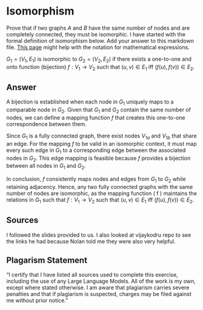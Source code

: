 # Isomorphism

Prove that if two graphs $A$ and $B$ have the same number of nodes and are
completely connected, they must be isomorphic. I have started with the formal
definition of isomorphism below. Add your answer to this markdown file. [This
page](https://docs.github.com/en/get-started/writing-on-github/working-with-advanced-formatting/writing-mathematical-expressions)
might help with the notation for mathematical expressions.

$G_1=(V_1 , E_1)$ is isomorphic to $G_2 = (V_2, E_2)$ if there exists a
one-to-one and onto function (bijection) $f: V_1 \rightarrow V_2$ such that $(u,v)
\in E_1$ iff $(f(u),f(v)) \in E_2$.

## Answer 
A bijection is established when each node in $G_{1}$ uniquely maps to a comparable node in $G_{2}$. Given that $G_{1}$ and $G_{2}$ contain the same number of nodes, we can define a mapping function _f_ that creates this one-to-one correspondence between them.

Since $G_{1}$ is a fully connected graph, there exist nodes $V_{1a}$ and $V_{1b}$ that share an edge. For the mapping _f_ to be valid in an isomorphic context, it must map every such edge in $G_{1}$ to a corresponding edge between the associated nodes in $G_{2}$. This edge mapping is feasible because _f_ provides a bijection between all nodes in $G_{1}$ and $G_{2}$.

In conclusion, _f_ consistently maps nodes and edges from $G_{1}$ to $G_{2}$ while retaining adjacency. Hence, any two fully connected graphs with the same number of nodes are isomorphic, as the mapping function \( f \) maintains the relations in $G_{1}$ such that $f: V_1 \rightarrow V_2$ such that $(u,v) \in E_1$ iff $(f(u),f(v)) \in E_2$.
## Sources 
I followed the slides provided to us. I also looked at vijaykodru repo to see the links he had because Nolan told me they were also very helpful. 

## Plagarism Statement
“I certify that I have listed all sources used to complete this exercise, including the use of any Large Language Models. All of the work is my own, except where stated otherwise. I am aware that plagiarism carries severe penalties and that if plagiarism is suspected, charges may be filed against me without prior notice.”

